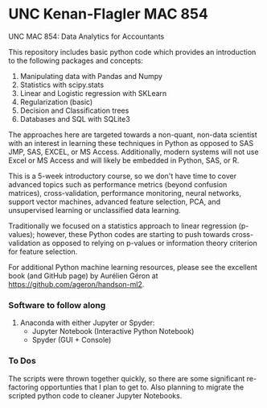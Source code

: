# UNC Kenan-Flagler MAC 854
UNC MAC 854: Data Analytics for Accountants

This repository includes basic python code which provides an introduction to the following packages and concepts:
1. Manipulating data with Pandas and Numpy
2. Statistics with scipy.stats
3. Linear and Logistic regression with SKLearn
4. Regularization (basic)
5. Decision and Classification trees
6. Databases and SQL with SQLite3

The approaches here are targeted towards a non-quant, non-data scientist with an interest in learning these techniques in Python as opposed to SAS JMP, SAS, EXCEL, or MS Access. Additionally, modern systems will not use Excel or MS Access and will likely be embedded in Python, SAS, or R.

This is a 5-week introductory course, so we don't have time to cover advanced topics such as performance metrics (beyond confusion matrices), cross-validation, performance monitoring, neural networks, support vector machines, advanced feature selection, PCA, and unsupervised learning or unclassified data learning.

Traditionally we focused on a statistics approach to linear regression (p-values); however, these Python codes are starting to push towards cross-validation as opposed to relying on p-values or information theory criterion for feature selection.

For additional Python machine learning resources, please see the excellent book (and GitHub page) by Aurélien Géron at https://github.com/ageron/handson-ml2.

### Software to follow along
1. Anaconda with either Jupyter or Spyder:
   * Jupyter Notebook (Interactive Python Notebook)
   * Spyder (GUI + Console)

### To Dos
The scripts were thrown together quickly, so there are some significant re-factoring opportunties that I plan to get to. Also planning to migrate the scripted python code to cleaner Jupyter Notebooks.
